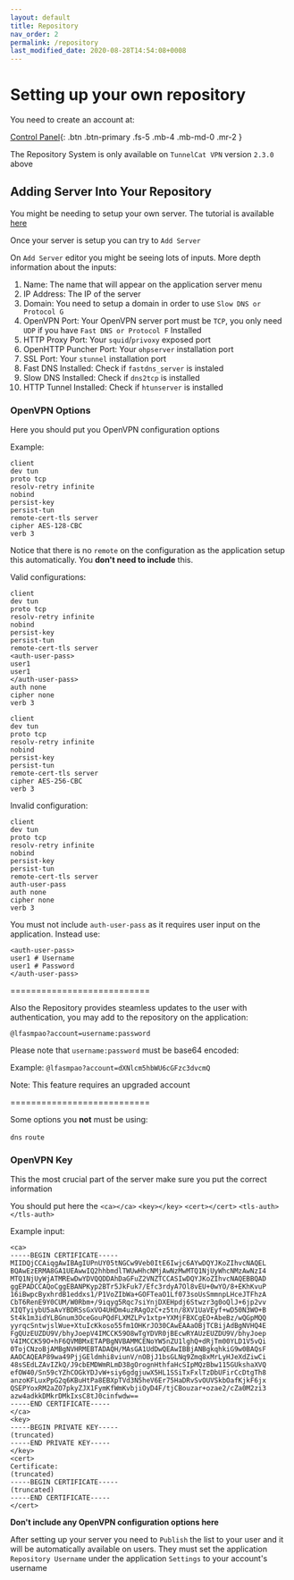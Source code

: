```yaml
---
layout: default
title: Repository
nav_order: 2
permalink: /repository
last_modified_date: 2020-08-28T14:54:08+0008
---
```



# Setting up your own repository
You need to create an account at:

[Control Panel](https://cp.tcat.me){: .btn .btn-primary .fs-5 .mb-4 .mb-md-0 .mr-2 }

The Repository System is only available on `TunnelCat VPN` version `2.3.0` above

## Adding Server Into Your Repository
You might be needing to setup your own server. The tutorial is available [here](/server-setup)

Once your server is setup you can try to `Add Server`

On `Add Server` editor you might be seeing lots of inputs. More depth information about the inputs:

1. Name: The name that will appear on the application server menu
2. IP Address: The IP of the server
3. Domain: You need to setup a domain in order to use `Slow DNS or Protocol G`
4. OpenVPN Port: Your OpenVPN server port must be `TCP`, you only need `UDP` if you have `Fast DNS or Protocol F` Installed
5. HTTP Proxy Port: Your `squid`/`privoxy` exposed port
6. OpenHTTP Puncher Port: Your `ohpserver` installation port
7. SSL Port: Your `stunnel` installation port
8. Fast DNS Installed: Check if `fastdns_server` is instaled
9. Slow DNS Installed: Check if `dns2tcp` is installed
10. HTTP Tunnel Installed: Check if `htunserver` is installed

### OpenVPN Options
Here you should put you OpenVPN configuration options


Example:
```
client
dev tun
proto tcp
resolv-retry infinite
nobind
persist-key
persist-tun
remote-cert-tls server
cipher AES-128-CBC
verb 3
```

Notice that there is no `remote` on the configuration as the application setup this automatically. You **don't need to include** this.

Valid configurations:

```
client
dev tun
proto tcp
resolv-retry infinite
nobind
persist-key
persist-tun
remote-cert-tls server
<auth-user-pass>
user1
user1
</auth-user-pass>
auth none
cipher none
verb 3
```

```
client
dev tun
proto tcp
resolv-retry infinite
nobind
persist-key
persist-tun
remote-cert-tls server
cipher AES-256-CBC
verb 3
```

Invalid configuration:
```
client
dev tun
proto tcp
resolv-retry infinite
nobind
persist-key
persist-tun
remote-cert-tls server
auth-user-pass
auth none
cipher none
verb 3
```
You must not include `auth-user-pass` as it requires user input on the application. Instead use:
```
<auth-user-pass>
user1 # Username
user1 # Password
</auth-user-pass>
```

=========================== 

Also the Repository provides steamless updates to the user with authentication, you may add to the repository on the application:

`@lfasmpao?account=username:password`

Please note that `username:password` must be base64 encoded:

Example:
`@lfasmpao?account=dXNlcm5hbWU6cGFzc3dvcmQ`

Note: This feature requires an upgraded account

=========================== 

Some options you **not** must be using:

`dns` `route`

### OpenVPN Key
This the most crucial part of the server make sure you put the correct information

You should put here the `<ca></ca>` `<key></key>` `<cert></cert>` `<tls-auth></tls-auth>`

Example input:
```
<ca>
-----BEGIN CERTIFICATE-----
MIIDQjCCAiqgAwIBAgIUPnUY05tNGCw9Veb0ItE6Iwjc6AYwDQYJKoZIhvcNAQEL
BQAwEzERMA8GA1UEAwwIQ2hhbmdlTWUwHhcNMjAwNzMwMTQ1NjUyWhcNMzAwNzI4
MTQ1NjUyWjATMREwDwYDVQQDDAhDaGFuZ2VNZTCCASIwDQYJKoZIhvcNAQEBBQAD
ggEPADCCAQoCggEBANPKyp2BTr5JkFuk7/Efc3rdyA7Ol8vEU+0wYO/8+EKhKvuP
16iBwpcByxhrdB1eddxs1/P1VoZIbWa+GOFTeaO1Lf073soUsSmmnpLHceJTFhzA
CbT6RenE9Y0CUM/W0Rbm+/9iqyg5Rqc7siYnjDXEHpdj6Stwzr3g0oQlJ+6jp2vv
XIQTyiybU5aAvYBDRSsGxVO4UHDm4uzRAgOzC+z5tn/8XV1UaVEyf+wD50N3WO+B
St4k1m3idYLBGnum3OceGouPQdFLXMZLPv1xtp+YXMjFBXCgEO+AbeBz/wQGpMQQ
yyrqcSntwjslWue+XtuIcKkoso55fm1OHKrJO30CAwEAAaOBjTCBijAdBgNVHQ4E
FgQUzEUZDU9V/bhyJoepV4IMCCK59O8wTgYDVR0jBEcwRYAUzEUZDU9V/bhyJoep
V4IMCCK59O+hF6QVMBMxETAPBgNVBAMMCENoYW5nZU1lghQ+dRjTm00YLD1V5vQi
0TojCNzoBjAMBgNVHRMEBTADAQH/MAsGA1UdDwQEAwIBBjANBgkqhkiG9w0BAQsF
AAOCAQEAP89wa49PjjGEldmhi8viunV/nOBjJ1bsGLNq9Zmq8xMrLyHJeXdZiwCi
48sSEdLZAvIZkQ/J9cbEMDWmRLmD38gOrognHthfaHcSIpMQzBbw115GUkshaXVQ
efOW40/Sn59cYZhCOGkYDJvW+siy6gdgjuwX5HL1SSiTxFxlTzDbUFirCcDtgTh8
anzoKFLuxPpG2q6KBuHtPa8EBXpTVd3N5heV6Er75HaDRvSvOUVSkbOafKjkF6jx
QSEPYoxRM2aZO7pkyZJX1FymKfWmKvbjiOyD4F/tjCBouzar+ozae2/cZa0M2zi3
azw4adkkDMkrDMkIxsC8tJ0cinfwdw==
-----END CERTIFICATE-----
</ca>
<key>
-----BEGIN PRIVATE KEY-----
(truncated)
-----END PRIVATE KEY-----
</key>
<cert>
Certificate:
(truncated)
-----BEGIN CERTIFICATE-----
(truncated)
-----END CERTIFICATE-----
</cert>

```

**Don't include any OpenVPN configuration options here**

After setting up your server you need to `Publish` the list to your user and it will be automatically available on users. They must set the application `Repository Username` under the application `Settings` to your account's username